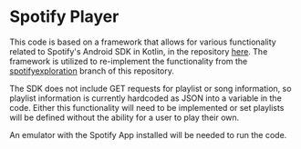 # Spotify Player

This code is based on a framework that allows for various functionality related to Spotify's Android SDK in Kotlin, in the repository [here](https://github.com/tolkiana/spotify-player). The framework is utilized to re-implement the functionality from the [spotifyexploration](https://github.com/ethanglaser/Rhythm/blob/spotifyexploration/tempo.py) branch of this repository.

The SDK does not include GET requests for playlist or song information, so playlist information is currently hardcoded as JSON into a variable in the code. Either this functionality will need to be implemented or set playlists will be defined without the ability for a user to play their own.

An emulator with the Spotify App installed will be needed to run the code.



